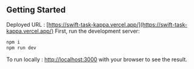 
## Getting Started

Deployed URL : [https://swift-task-kappa.vercel.app/](https://swift-task-kappa.vercel.app/)
First, run the development server:

```bash
npm i
npm run dev

```

To run locally :  [http://localhost:3000](http://localhost:3000) with your browser to see the result.


